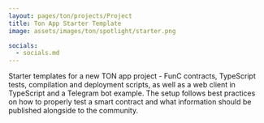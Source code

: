 ```yaml
---
layout: pages/ton/projects/Project
title: Ton App Starter Template
image: assets/images/ton/spotlight/starter.png

socials:
  - socials.md
---
```


Starter templates for a new TON app project - FunC contracts, TypeScript tests, compilation and deployment scripts, as well as a web client in TypeScript and a Telegram bot example. The setup follows best practices on how to properly test a smart contract and what information should be published alongside to the community.
